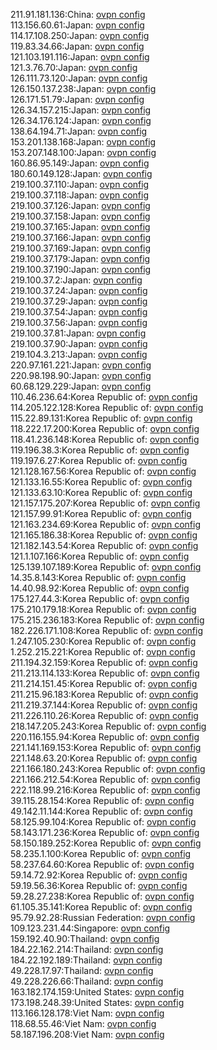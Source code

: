 211.91.181.136:China: [ovpn config](vpn/211_91_181_136.ovpn)  
113.156.60.61:Japan: [ovpn config](vpn/113_156_60_61.ovpn)  
114.17.108.250:Japan: [ovpn config](vpn/114_17_108_250.ovpn)  
119.83.34.66:Japan: [ovpn config](vpn/119_83_34_66.ovpn)  
121.103.191.116:Japan: [ovpn config](vpn/121_103_191_116.ovpn)  
121.3.76.70:Japan: [ovpn config](vpn/121_3_76_70.ovpn)  
126.111.73.120:Japan: [ovpn config](vpn/126_111_73_120.ovpn)  
126.150.137.238:Japan: [ovpn config](vpn/126_150_137_238.ovpn)  
126.171.51.79:Japan: [ovpn config](vpn/126_171_51_79.ovpn)  
126.34.157.215:Japan: [ovpn config](vpn/126_34_157_215.ovpn)  
126.34.176.124:Japan: [ovpn config](vpn/126_34_176_124.ovpn)  
138.64.194.71:Japan: [ovpn config](vpn/138_64_194_71.ovpn)  
153.201.138.168:Japan: [ovpn config](vpn/153_201_138_168.ovpn)  
153.207.148.100:Japan: [ovpn config](vpn/153_207_148_100.ovpn)  
160.86.95.149:Japan: [ovpn config](vpn/160_86_95_149.ovpn)  
180.60.149.128:Japan: [ovpn config](vpn/180_60_149_128.ovpn)  
219.100.37.110:Japan: [ovpn config](vpn/219_100_37_110.ovpn)  
219.100.37.118:Japan: [ovpn config](vpn/219_100_37_118.ovpn)  
219.100.37.126:Japan: [ovpn config](vpn/219_100_37_126.ovpn)  
219.100.37.158:Japan: [ovpn config](vpn/219_100_37_158.ovpn)  
219.100.37.165:Japan: [ovpn config](vpn/219_100_37_165.ovpn)  
219.100.37.166:Japan: [ovpn config](vpn/219_100_37_166.ovpn)  
219.100.37.169:Japan: [ovpn config](vpn/219_100_37_169.ovpn)  
219.100.37.179:Japan: [ovpn config](vpn/219_100_37_179.ovpn)  
219.100.37.190:Japan: [ovpn config](vpn/219_100_37_190.ovpn)  
219.100.37.2:Japan: [ovpn config](vpn/219_100_37_2.ovpn)  
219.100.37.24:Japan: [ovpn config](vpn/219_100_37_24.ovpn)  
219.100.37.29:Japan: [ovpn config](vpn/219_100_37_29.ovpn)  
219.100.37.54:Japan: [ovpn config](vpn/219_100_37_54.ovpn)  
219.100.37.56:Japan: [ovpn config](vpn/219_100_37_56.ovpn)  
219.100.37.81:Japan: [ovpn config](vpn/219_100_37_81.ovpn)  
219.100.37.90:Japan: [ovpn config](vpn/219_100_37_90.ovpn)  
219.104.3.213:Japan: [ovpn config](vpn/219_104_3_213.ovpn)  
220.97.161.221:Japan: [ovpn config](vpn/220_97_161_221.ovpn)  
220.98.198.90:Japan: [ovpn config](vpn/220_98_198_90.ovpn)  
60.68.129.229:Japan: [ovpn config](vpn/60_68_129_229.ovpn)  
110.46.236.64:Korea Republic of: [ovpn config](vpn/110_46_236_64.ovpn)  
114.205.122.128:Korea Republic of: [ovpn config](vpn/114_205_122_128.ovpn)  
115.22.89.131:Korea Republic of: [ovpn config](vpn/115_22_89_131.ovpn)  
118.222.17.200:Korea Republic of: [ovpn config](vpn/118_222_17_200.ovpn)  
118.41.236.148:Korea Republic of: [ovpn config](vpn/118_41_236_148.ovpn)  
119.196.38.3:Korea Republic of: [ovpn config](vpn/119_196_38_3.ovpn)  
119.197.6.27:Korea Republic of: [ovpn config](vpn/119_197_6_27.ovpn)  
121.128.167.56:Korea Republic of: [ovpn config](vpn/121_128_167_56.ovpn)  
121.133.16.55:Korea Republic of: [ovpn config](vpn/121_133_16_55.ovpn)  
121.133.63.10:Korea Republic of: [ovpn config](vpn/121_133_63_10.ovpn)  
121.157.175.207:Korea Republic of: [ovpn config](vpn/121_157_175_207.ovpn)  
121.157.99.91:Korea Republic of: [ovpn config](vpn/121_157_99_91.ovpn)  
121.163.234.69:Korea Republic of: [ovpn config](vpn/121_163_234_69.ovpn)  
121.165.186.38:Korea Republic of: [ovpn config](vpn/121_165_186_38.ovpn)  
121.182.143.54:Korea Republic of: [ovpn config](vpn/121_182_143_54.ovpn)  
121.1.107.166:Korea Republic of: [ovpn config](vpn/121_1_107_166.ovpn)  
125.139.107.189:Korea Republic of: [ovpn config](vpn/125_139_107_189.ovpn)  
14.35.8.143:Korea Republic of: [ovpn config](vpn/14_35_8_143.ovpn)  
14.40.98.92:Korea Republic of: [ovpn config](vpn/14_40_98_92.ovpn)  
175.127.44.3:Korea Republic of: [ovpn config](vpn/175_127_44_3.ovpn)  
175.210.179.18:Korea Republic of: [ovpn config](vpn/175_210_179_18.ovpn)  
175.215.236.183:Korea Republic of: [ovpn config](vpn/175_215_236_183.ovpn)  
182.226.171.108:Korea Republic of: [ovpn config](vpn/182_226_171_108.ovpn)  
1.247.105.230:Korea Republic of: [ovpn config](vpn/1_247_105_230.ovpn)  
1.252.215.221:Korea Republic of: [ovpn config](vpn/1_252_215_221.ovpn)  
211.194.32.159:Korea Republic of: [ovpn config](vpn/211_194_32_159.ovpn)  
211.213.114.133:Korea Republic of: [ovpn config](vpn/211_213_114_133.ovpn)  
211.214.151.45:Korea Republic of: [ovpn config](vpn/211_214_151_45.ovpn)  
211.215.96.183:Korea Republic of: [ovpn config](vpn/211_215_96_183.ovpn)  
211.219.37.144:Korea Republic of: [ovpn config](vpn/211_219_37_144.ovpn)  
211.226.110.26:Korea Republic of: [ovpn config](vpn/211_226_110_26.ovpn)  
218.147.205.243:Korea Republic of: [ovpn config](vpn/218_147_205_243.ovpn)  
220.116.155.94:Korea Republic of: [ovpn config](vpn/220_116_155_94.ovpn)  
221.141.169.153:Korea Republic of: [ovpn config](vpn/221_141_169_153.ovpn)  
221.148.63.20:Korea Republic of: [ovpn config](vpn/221_148_63_20.ovpn)  
221.166.180.243:Korea Republic of: [ovpn config](vpn/221_166_180_243.ovpn)  
221.166.212.54:Korea Republic of: [ovpn config](vpn/221_166_212_54.ovpn)  
222.118.99.216:Korea Republic of: [ovpn config](vpn/222_118_99_216.ovpn)  
39.115.28.154:Korea Republic of: [ovpn config](vpn/39_115_28_154.ovpn)  
49.142.11.144:Korea Republic of: [ovpn config](vpn/49_142_11_144.ovpn)  
58.125.99.104:Korea Republic of: [ovpn config](vpn/58_125_99_104.ovpn)  
58.143.171.236:Korea Republic of: [ovpn config](vpn/58_143_171_236.ovpn)  
58.150.189.252:Korea Republic of: [ovpn config](vpn/58_150_189_252.ovpn)  
58.235.1.100:Korea Republic of: [ovpn config](vpn/58_235_1_100.ovpn)  
58.237.64.60:Korea Republic of: [ovpn config](vpn/58_237_64_60.ovpn)  
59.14.72.92:Korea Republic of: [ovpn config](vpn/59_14_72_92.ovpn)  
59.19.56.36:Korea Republic of: [ovpn config](vpn/59_19_56_36.ovpn)  
59.28.27.238:Korea Republic of: [ovpn config](vpn/59_28_27_238.ovpn)  
61.105.35.141:Korea Republic of: [ovpn config](vpn/61_105_35_141.ovpn)  
95.79.92.28:Russian Federation: [ovpn config](vpn/95_79_92_28.ovpn)  
109.123.231.44:Singapore: [ovpn config](vpn/109_123_231_44.ovpn)  
159.192.40.90:Thailand: [ovpn config](vpn/159_192_40_90.ovpn)  
184.22.162.214:Thailand: [ovpn config](vpn/184_22_162_214.ovpn)  
184.22.192.189:Thailand: [ovpn config](vpn/184_22_192_189.ovpn)  
49.228.17.97:Thailand: [ovpn config](vpn/49_228_17_97.ovpn)  
49.228.226.66:Thailand: [ovpn config](vpn/49_228_226_66.ovpn)  
163.182.174.159:United States: [ovpn config](vpn/163_182_174_159.ovpn)  
173.198.248.39:United States: [ovpn config](vpn/173_198_248_39.ovpn)  
113.166.128.178:Viet Nam: [ovpn config](vpn/113_166_128_178.ovpn)  
118.68.55.46:Viet Nam: [ovpn config](vpn/118_68_55_46.ovpn)  
58.187.196.208:Viet Nam: [ovpn config](vpn/58_187_196_208.ovpn)  
